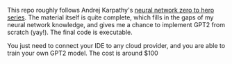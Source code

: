 This repo roughly follows Andrej Karpathy's [neural network zero to hero series](https://youtube.com/playlist?list=PLAqhIrjkxbuWI23v9cThsA9GvCAUhRvKZ&si=haqXaaXTgBLmKSLX).
The material itself is quite complete, which fills in the gaps of my neural network knowledge, and gives me a chance to implement GPT2 from scratch (yay!). The final code is executable.

You just need to connect your IDE to any cloud provider, and you are able to train your own GPT2 model. The cost is around $100
